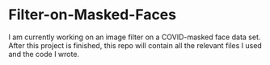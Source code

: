 # Filter-on-Masked-Faces

I am currently working on an image filter on a COVID-masked face data set. After this project is finished, this repo will contain all the relevant files I used and the code I wrote.  

 

